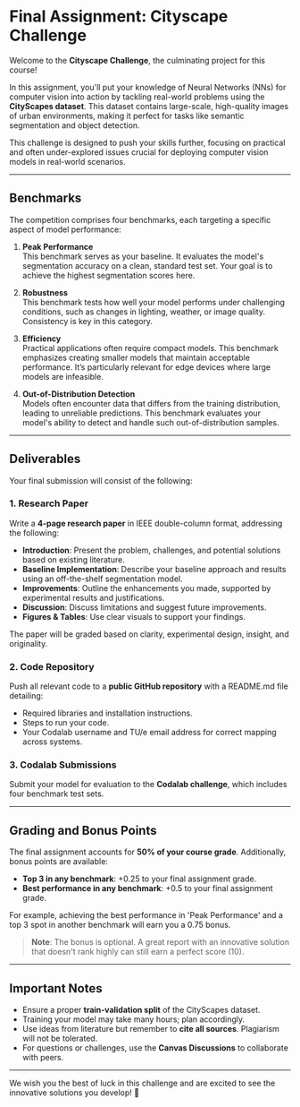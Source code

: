 # Final Assignment: Cityscape Challenge  

Welcome to the **Cityscape Challenge**, the culminating project for this course!  

In this assignment, you'll put your knowledge of Neural Networks (NNs) for computer vision into action by tackling real-world problems using the **CityScapes dataset**. This dataset contains large-scale, high-quality images of urban environments, making it perfect for tasks like semantic segmentation and object detection.  

This challenge is designed to push your skills further, focusing on practical and often under-explored issues crucial for deploying computer vision models in real-world scenarios.  

---

## Benchmarks  

The competition comprises four benchmarks, each targeting a specific aspect of model performance:  

1. **Peak Performance**  
   This benchmark serves as your baseline. It evaluates the model's segmentation accuracy on a clean, standard test set. Your goal is to achieve the highest segmentation scores here.  

2. **Robustness**  
   This benchmark tests how well your model performs under challenging conditions, such as changes in lighting, weather, or image quality. Consistency is key in this category.  

3. **Efficiency**  
   Practical applications often require compact models. This benchmark emphasizes creating smaller models that maintain acceptable performance. It’s particularly relevant for edge devices where large models are infeasible.  

4. **Out-of-Distribution Detection**  
   Models often encounter data that differs from the training distribution, leading to unreliable predictions. This benchmark evaluates your model's ability to detect and handle such out-of-distribution samples.  

---

## Deliverables  

Your final submission will consist of the following:  

### 1. Research Paper  
Write a **4-page research paper** in IEEE double-column format, addressing the following:  

- **Introduction**: Present the problem, challenges, and potential solutions based on existing literature.  
- **Baseline Implementation**: Describe your baseline approach and results using an off-the-shelf segmentation model.  
- **Improvements**: Outline the enhancements you made, supported by experimental results and justifications.  
- **Discussion**: Discuss limitations and suggest future improvements.  
- **Figures & Tables**: Use clear visuals to support your findings.  

The paper will be graded based on clarity, experimental design, insight, and originality.  

### 2. Code Repository  
Push all relevant code to a **public GitHub repository** with a README.md file detailing:  
- Required libraries and installation instructions.  
- Steps to run your code.  
- Your Codalab username and TU/e email address for correct mapping across systems.  

### 3. Codalab Submissions  
Submit your model for evaluation to the **Codalab challenge**, which includes four benchmark test sets.  

---

## Grading and Bonus Points  

The final assignment accounts for **50% of your course grade**. Additionally, bonus points are available:  

- **Top 3 in any benchmark**: +0.25 to your final assignment grade.  
- **Best performance in any benchmark**: +0.5 to your final assignment grade.  

For example, achieving the best performance in 'Peak Performance' and a top 3 spot in another benchmark will earn you a 0.75 bonus.  

> **Note**: The bonus is optional. A great report with an innovative solution that doesn't rank highly can still earn a perfect score (10).  

---

## Important Notes  

- Ensure a proper **train-validation split** of the CityScapes dataset.  
- Training your model may take many hours; plan accordingly.  
- Use ideas from literature but remember to **cite all sources**. Plagiarism will not be tolerated.  
- For questions or challenges, use the **Canvas Discussions** to collaborate with peers.  

---

We wish you the best of luck in this challenge and are excited to see the innovative solutions you develop! 🚀  
